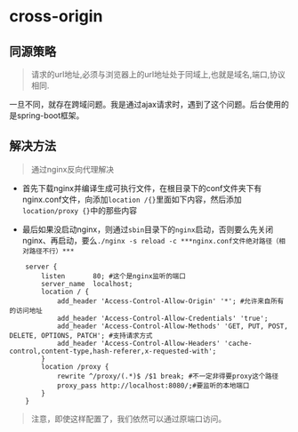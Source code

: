 # cross-origin

## 同源策略

>请求的url地址,必须与浏览器上的url地址处于同域上,也就是域名,端口,协议相同.

一旦不同，就存在跨域问题。我是通过ajax请求时，遇到了这个问题。后台使用的是spring-boot框架。

## 解决方法

>通过nginx反向代理解决

* 首先下载nginx并编译生成可执行文件，在根目录下的conf文件夹下有nginx.conf文件，向添加`location /{}`里面如下内容，然后添加`location/proxy {}`中的那些内容

* 最后如果没启动nginx，则通过`sbin`目录下的`nginx`启动，否则要么先关闭nginx、再启动，要么`./nginx -s reload -c ***nginx.conf文件绝对路径（相对路径不行）***`


```nginx
    server {
        listen       80; #这个是nginx监听的端口
        server_name  localhost;
        location / {
            add_header 'Access-Control-Allow-Origin' '*'; #允许来自所有的访问地址
            add_header 'Access-Control-Allow-Credentials' 'true';
            add_header 'Access-Control-Allow-Methods' 'GET, PUT, POST, DELETE, OPTIONS, PATCH'; #支持请求方式
            add_header 'Access-Control-Allow-Headers' 'cache-control,content-type,hash-referer,x-requested-with';
        }
        location /proxy {
            rewrite ^/proxy/(.*)$ /$1 break; #不一定非得要proxy这个路径
            proxy_pass http://localhost:8080/;#要监听的本地端口
        }
    }
```

>注意，即使这样配置了，我们依然可以通过原端口访问。


